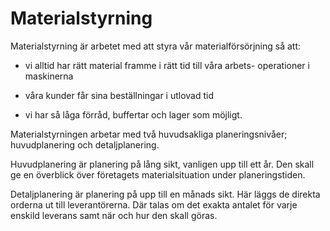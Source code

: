 # Materialstyrning

Materialstyrning är arbetet med att styra vår materialförsörjning så att:

- vi alltid har rätt material framme i rätt tid till våra arbets- operationer i  maskinerna

- våra kunder får sina beställningar i utlovad  tid

- vi har så låga förråd, buffertar och lager som  möjligt.

Materialstyrningen arbetar med två huvudsakliga planeringsnivåer; huvudplanering och detaljplanering.

Huvudplanering är planering på lång sikt, vanligen upp till ett år. Den skall ge en överblick över företagets materialsituation under planeringstiden.

Detaljplanering är planering på upp till en månads sikt. Här läggs de direkta orderna ut till leverantörerna. Där talas om det exakta antalet för varje enskild leverans samt när och hur den skall göras.
